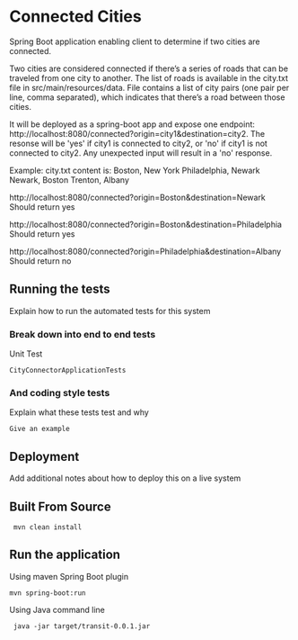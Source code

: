 # Connected Cities

Spring Boot application enabling client to determine if two cities are connected.

Two cities are considered connected if there’s a series of roads that can be traveled from one city to another. The list of roads is available in the city.txt file in src/main/resources/data. File contains a list of city pairs (one pair per line, comma separated), which indicates that there’s a road between those cities.

It will be deployed as a spring-boot app and expose one endpoint: http://localhost:8080/connected?origin=city1&amp;destination=city2. The resonse will be 'yes' if city1 is connected to city2, or 'no' if city1 is not connected to city2. Any unexpected input will result in a 'no' response.</p>
<p>Example: city.txt content is: Boston, New York Philadelphia, Newark Newark, Boston Trenton, Albany</p>
<p>http://localhost:8080/connected?origin=Boston&amp;destination=Newark Should return yes</p>
<p>http://localhost:8080/connected?origin=Boston&amp;destination=Philadelphia Should return yes</p>
<p>http://localhost:8080/connected?origin=Philadelphia&amp;destination=Albany Should return no</p>	


## Running the tests

Explain how to run the automated tests for this system

### Break down into end to end tests

Unit Test

```
CityConnectorApplicationTests
```

### And coding style tests

Explain what these tests test and why

```
Give an example
```

## Deployment

Add additional notes about how to deploy this on a live system

## Built From Source
```
 mvn clean install
```

## Run the application
Using maven Spring Boot plugin

```
mvn spring-boot:run
```
Using Java command line

```
 java -jar target/transit-0.0.1.jar
```

